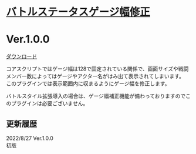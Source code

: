 # [バトルステータスゲージ幅修正](https://raw.githubusercontent.com/nuun888/MZ/master/NUUN_BattleGaugeWidthFix.js)
# Ver.1.0.0
[ダウンロード](https://raw.githubusercontent.com/nuun888/MZ/master/NUUN_BattleGaugeWidthFix.js)  

コアスクリプトではゲージ幅は128で固定されている関係で、画面サイズや戦闘メンバー数によってはゲージやアクター名がはみ出て表示されてしまいます。  
このプラグインでは表示範囲内に収まるようにゲージ幅を修正します。  

バトルスタイル拡張導入の場合は、ゲージ幅補正機能が備わっておりますのでこのプラグインは必要ございません。  

## 更新履歴
2022/8/27 Ver.1.0.0  
初版  
